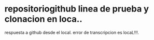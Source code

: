 # repositoriogithub linea de prueba y clonacion en loca..
respuesta a github desde el local.
error de transcripcion es locaL!!!.